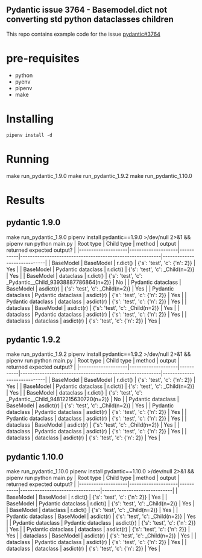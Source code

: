 ## Pydantic issue 3764 - Basemodel.dict not converting std python dataclasses children
This repo contains example code for the issue [pydantic#3764](https://github.com/pydantic/pydantic/issues/3764)


# pre-requisites
* python
* pyenv
* pipenv
* make

# Installing
```
pipenv install -d
```

# Running
make run_pydantic_1.9.0
make run_pydantic_1.9.2
make run_pydantic_1.10.0

# Results

## pydantic 1.9.0

make run_pydantic_1.9.0
pipenv install pydantic==1.9.0 >/dev/null 2>&1 && pipenv run python main.py
| Root type          | Child type         | method    | output                                                   | returned expected output?   |
|--------------------|--------------------|-----------|----------------------------------------------------------|-----------------------------|
| BaseModel          | BaseModel          | r.dict()  | {'s': 'test', 'c': {'n': 2}}                             | Yes                         |
| BaseModel          | Pydantic dataclass | r.dict()  | {'s': 'test', 'c': _Child(n=2)}                          | Yes                         |
| BaseModel          | dataclass          | r.dict()  | {'s': 'test', 'c': _Pydantic__Child_93938887786864(n=2)} | No                          |
| Pydantic dataclass | BaseModel          | asdict(r) | {'s': 'test', 'c': _Child(n=2)}                          | Yes                         |
| Pydantic dataclass | Pydantic dataclass | asdict(r) | {'s': 'test', 'c': {'n': 2}}                             | Yes                         |
| Pydantic dataclass | dataclass          | asdict(r) | {'s': 'test', 'c': {'n': 2}}                             | Yes                         |
| dataclass          | BaseModel          | asdict(r) | {'s': 'test', 'c': _Child(n=2)}                          | Yes                         |
| dataclass          | Pydantic dataclass | asdict(r) | {'s': 'test', 'c': {'n': 2}}                             | Yes                         |
| dataclass          | dataclass          | asdict(r) | {'s': 'test', 'c': {'n': 2}}                             | Yes                         |

## pydantic 1.9.2

make run_pydantic_1.9.2
pipenv install pydantic==1.9.2 >/dev/null 2>&1 && pipenv run python main.py
| Root type          | Child type         | method    | output                                                   | returned expected output?   |
|--------------------|--------------------|-----------|----------------------------------------------------------|-----------------------------|
| BaseModel          | BaseModel          | r.dict()  | {'s': 'test', 'c': {'n': 2}}                             | Yes                         |
| BaseModel          | Pydantic dataclass | r.dict()  | {'s': 'test', 'c': _Child(n=2)}                          | Yes                         |
| BaseModel          | dataclass          | r.dict()  | {'s': 'test', 'c': _Pydantic__Child_94812215630720(n=2)} | No                          |
| Pydantic dataclass | BaseModel          | asdict(r) | {'s': 'test', 'c': _Child(n=2)}                          | Yes                         |
| Pydantic dataclass | Pydantic dataclass | asdict(r) | {'s': 'test', 'c': {'n': 2}}                             | Yes                         |
| Pydantic dataclass | dataclass          | asdict(r) | {'s': 'test', 'c': {'n': 2}}                             | Yes                         |
| dataclass          | BaseModel          | asdict(r) | {'s': 'test', 'c': _Child(n=2)}                          | Yes                         |
| dataclass          | Pydantic dataclass | asdict(r) | {'s': 'test', 'c': {'n': 2}}                             | Yes                         |
| dataclass          | dataclass          | asdict(r) | {'s': 'test', 'c': {'n': 2}}                             | Yes                         |

## pydantic 1.10.0

make run_pydantic_1.10.0
pipenv install pydantic==1.10.0 >/dev/null 2>&1 && pipenv run python main.py
| Root type          | Child type         | method    | output                          | returned expected output?   |
|--------------------|--------------------|-----------|---------------------------------|-----------------------------|
| BaseModel          | BaseModel          | r.dict()  | {'s': 'test', 'c': {'n': 2}}    | Yes                         |
| BaseModel          | Pydantic dataclass | r.dict()  | {'s': 'test', 'c': _Child(n=2)} | Yes                         |
| BaseModel          | dataclass          | r.dict()  | {'s': 'test', 'c': _Child(n=2)} | Yes                         |
| Pydantic dataclass | BaseModel          | asdict(r) | {'s': 'test', 'c': _Child(n=2)} | Yes                         |
| Pydantic dataclass | Pydantic dataclass | asdict(r) | {'s': 'test', 'c': {'n': 2}}    | Yes                         |
| Pydantic dataclass | dataclass          | asdict(r) | {'s': 'test', 'c': {'n': 2}}    | Yes                         |
| dataclass          | BaseModel          | asdict(r) | {'s': 'test', 'c': _Child(n=2)} | Yes                         |
| dataclass          | Pydantic dataclass | asdict(r) | {'s': 'test', 'c': {'n': 2}}    | Yes                         |
| dataclass          | dataclass          | asdict(r) | {'s': 'test', 'c': {'n': 2}}    | Yes                         |